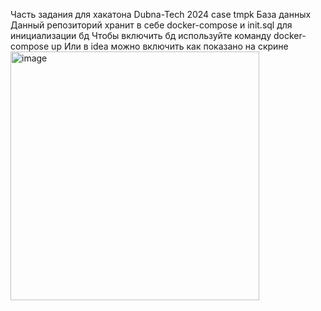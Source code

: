 Часть задания для хакатона Dubna-Tech 2024 case tmpk
База данных
Данный репозиторий хранит в себе docker-compose и init.sql для инициализации бд
Чтобы включить бд используйте команду docker-compose up
Или в idea можно включить как показано на скрине
<img width="398" alt="image" src="https://github.com/ZagvozdkinVyacheslav/PostgresRepo/assets/95654754/70139ae1-b84f-496c-add3-c41c3f19f64d">
